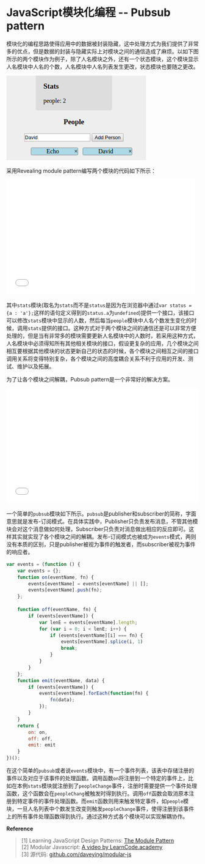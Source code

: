 [_metadata_:author]:- "daveying"
[_metadata_:tags]:- "JavaScript|ModularJS|Design Patterns"
[_metadata_:created-date]:- "2017-07-25 10:09pm"

# JavaScript模块化编程 -- Pubsub pattern

模块化的编程思路使得应用中的数据被封装隐藏，这中处理方式为我们提供了非常多的优点，但是数据的封装与隐藏实际上对模块之间的通信造成了麻烦。以如下图所示的两个模块作为例子，除了人名模块之外，还有一个状态模块，这个模块显示人名模块中人名的个数，人名模块中人名列表发生更改，状态模块也要随之更改。

![Add Person Module and Status module](https://github.com/daveying/modular-js/blob/master/pic/add-person-module-and-status-module.png?raw=true)

采用Revealing module pattern编写两个模块的代码如下所示：


<iframe width="98%" height="300" src="//jsfiddle.net/david_da/4tgvuz72/embedded/" allowfullscreen="allowfullscreen" frameborder="0"></iframe>


其中`stats`模块(取名为`stats`而不是`status`是因为在浏览器中通过`var status = {a : 'a'};`这样的语句定义得到的`status.a`为`undefined`)提供一个接口，该接口可以修改`stats`模块中显示的人数，然后每当`people`模块中人名个数发生变化的时候，调用`stats`提供的接口。这种方式对于两个模块之间的通信还是可以非常方便处理的，但是当有非常多的模块需要更新人名模块中的人数时，若采用这种方式，人名模块中必须得知所有其他相关模块的接口，假设更复杂的应用，几个模块之间相互要根据其他模块的状态更新自己的状态的时候，各个模块之间相互之间的接口调用关系将变得特别复杂，各个模块之间的高度耦合关系不利于应用的开发、测试、维护以及拓展。

为了让各个模块之间解耦，Pubsub pattern是一个非常好的解决方案。

<iframe width="100%" height="300" src="//jsfiddle.net/david_da/pvy1mh0w/1/embedded/" allowfullscreen="allowfullscreen" frameborder="0"></iframe>

一个简单的`pubsub`模块如下所示。`pubsub`是publisher和subscriber的简称，字面意思就是发布-订阅模式。在具体实践中，Publisher只负责发布消息，不管其他模块会对这个消息做如何处理，Subscriber只负责对消息做出相应的反应即可。这样其实就实现了各个模块之间的解耦。发布-订阅模式也被成为`events`模式，两则没有本质的区别，只是publisher被视为事件的触发者，而subscriber被视为事件的响应者。

```js
var events = (function () {
    var events = {};
    function on(eventName, fn) {
        events[eventName] = events[eventName] || [];
        events[eventName].push(fn);
    };

    function off(eventName, fn) {
        if (events[eventName]) {
            var lenE = events[eventName].length;
            for (var i = 0; i < lenE; i++) {
                if (events[eventName][i] === fn) {
                    events[eventName].splice(i, 1)
                    break;
                }
            }
        }
    };
    function emit(eventName, data) {
        if (events[eventName]) {
            events[eventName].forEach(function(fn) {
                fn(data);
            });
        }
    }
    return {
        on: on,
        off: off,
        emit: emit
    }
})();
```

在这个简单的`pubsub`或者说`events`模块中，有一个事件列表，该表中存储注册的事件以及对应于该事件的处理函数。调用函数`on`将注册到一个特定的事件上，比如在本例`stats`模块就注册到了`peopleChange`事件，注册时需要提供一个事件处理函数，这个函数会在`peopleChang`被触发时得到执行。调用`off`函数会取消原本注册到特定事件的事件处理函数。而`emit`函数则用来触发特定事件，如`people`模块，一旦人名列表中个数发生改变则触发`peopleChange`事件，使得注册到该事件上的所有事件处理函数得到执行。通过这种方式各个模块可以实现解耦协作。


**Reference**
> [1] Learning JavaScript Design Patterns: [The Module Pattern](https://addyosmani.com/resources/essentialjsdesignpatterns/book/#modulepatternjavascript)  
> [2] Modular Javascript: [A video by LearnCode.academy](https://www.youtube.com/watch?v=nQRXi1SVOow&list=PLoYCgNOIyGABs-wDaaxChu82q_xQgUb4f&index=4)  
> [3] 源代码: [github.com/daveying/modular-js](https://github.com/daveying/modular-js)


